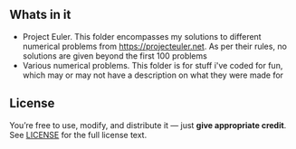 ## Whats in it
- Project Euler. This folder encompasses my solutions to different numerical problems from https://projecteuler.net. As per their rules, no solutions are given beyond the first 100 problems
- Various numerical problems. This folder is for stuff i've coded for fun, which may or may not have a description on what they were made for

## License
You’re free to use, modify, and distribute it — just **give appropriate credit**.  
See [LICENSE](LICENSE) for the full license text.
